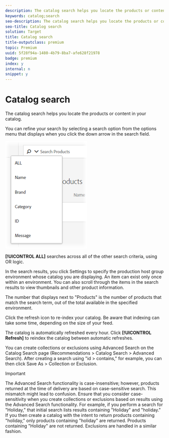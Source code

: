 ```yaml
---
description: The catalog search helps you locate the products or content in your catalog.
keywords: catalog;search
seo-description: The catalog search helps you locate the products or content in your catalog.
seo-title: Catalog search
solution: Target
title: Catalog search
title-outputclass: premium
topic: Premium
uuid: 5f28f94a-1480-4b79-8ba7-afe628f21978
badge: premium
index: y
internal: n
snippet: y
---
```


# Catalog search

The catalog search helps you locate the products or content in your catalog.

You can refine your search by selecting a search option from the options menu that displays when you click the down arrow in the search field.

![](assets/searchproductsmenu.png)

**[!UICONTROL ALL]** searches across all of the other search criteria, using OR logic.

In the search results, you click Settings to specify the production host group environment whose catalog you are displaying. An item can exist only once within an environment. You can also scroll through the items in the search results to view thumbnails and other product information.

The number that displays next to "Products" is the number of products that match the search term, out of the total available in the specified environment.

Click the refresh icon to re-index your catalog. Be aware that indexing can take some time, depending on the size of your feed.

The catalog is automatically refreshed every hour. Click **[!UICONTROL Refresh]** to reindex the catalog between automatic refreshes.

You can create collections or exclusions using Advanced Search on the Catalog Search page (Recommendations > Catalog Search > Advanced Search). After creating a search using "id > contains," for example, you can then click Save As > Collection or Exclusion.

>[!IMPORTANT]
>
>The Advanced Search functionality is case-insensitive; however, products returned at the time of delivery are based on case-sensitive search. This mismatch might lead to confusion. Ensure that you consider case-sensitivity when you create collections or exclusions based on results using the Advanced Search functionality. For example, if you perform a search for "Holiday," that initial search lists results containing "Holiday" and "holiday." If you then create a catalog with the intent to return products containing "holiday," only products containing "holiday" are returned. Products containing "Holiday" are not returned. Exclusions are handled in a similar fashion.


